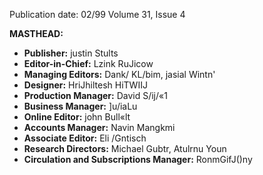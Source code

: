 Publication date: 02/99
Volume 31, Issue 4

**MASTHEAD:**
- **Publisher:** justin Stults
- **Editor-in-Chief:** Lzink RuJicow
- **Managing Editors:** Dank/ KL/bim, jasial Wintn'
- **Designer:** HriJhiltesh HiTWIIJ
- **Production Manager:** David S/ij/«1
- **Business Manager:** ]u/iaLu
- **Online Editor:** john Bull«lt
- **Accounts Manager:** Navin Mangkmi
- **Associate Editor:** Eli /Gntisch
- **Research Directors:** Michael Gubtr, Atulrnu Youn
- **Circulation and Subscriptions Manager:** RonmGifJ()ny

